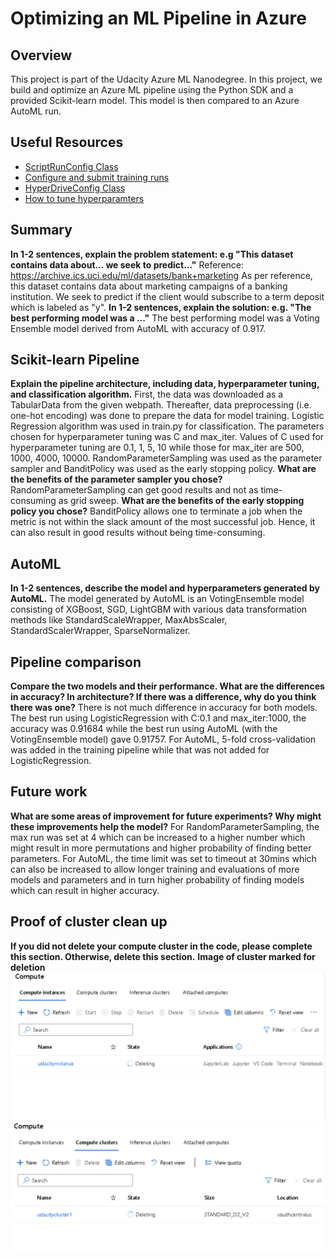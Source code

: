 # Optimizing an ML Pipeline in Azure

## Overview
This project is part of the Udacity Azure ML Nanodegree.
In this project, we build and optimize an Azure ML pipeline using the Python SDK and a provided Scikit-learn model.
This model is then compared to an Azure AutoML run.

## Useful Resources
- [ScriptRunConfig Class](https://docs.microsoft.com/en-us/python/api/azureml-core/azureml.core.scriptrunconfig?view=azure-ml-py)
- [Configure and submit training runs](https://docs.microsoft.com/en-us/azure/machine-learning/how-to-set-up-training-targets)
- [HyperDriveConfig Class](https://docs.microsoft.com/en-us/python/api/azureml-train-core/azureml.train.hyperdrive.hyperdriveconfig?view=azure-ml-py)
- [How to tune hyperparamters](https://docs.microsoft.com/en-us/azure/machine-learning/how-to-tune-hyperparameters)


## Summary
**In 1-2 sentences, explain the problem statement: e.g "This dataset contains data about... we seek to predict..."**
Reference: https://archive.ics.uci.edu/ml/datasets/bank+marketing
As per reference, this dataset contains data about marketing campaigns of a banking institution. We seek to predict if the client would subscribe to a term deposit which is labeled as "y".
**In 1-2 sentences, explain the solution: e.g. "The best performing model was a ..."**
The best performing model was a Voting Ensemble model derived from AutoML with accuracy of 0.917.
## Scikit-learn Pipeline
**Explain the pipeline architecture, including data, hyperparameter tuning, and classification algorithm.**
First, the data was downloaded as a TabularData from the given webpath. Thereafter, data preprocessing (i.e. one-hot encoding) was done to prepare the data for model training. Logistic Regression algorithm was used in train.py for classification. The parameters chosen for hyperparameter tuning was C and max_iter. Values of C used for hyperparameter tuning are 0.1, 1, 5, 10 while those for max_iter are 500, 1000, 4000, 10000. RandomParameterSampling was used as the parameter sampler and BanditPolicy was used as the early stopping policy. 
**What are the benefits of the parameter sampler you chose?**
RandomParameterSampling can get good results and not as time-consuming as grid sweep.
**What are the benefits of the early stopping policy you chose?**
BanditPolicy allows one to terminate a job when the metric is not within the slack amount of the most successful job. Hence, it can also result in good results without being time-consuming.
## AutoML
**In 1-2 sentences, describe the model and hyperparameters generated by AutoML.**
The model generated by AutoML is an VotingEnsemble model consisting of XGBoost, SGD, LightGBM with various data transformation methods like StandardScaleWrapper, MaxAbsScaler, StandardScalerWrapper, SparseNormalizer.
## Pipeline comparison
**Compare the two models and their performance. What are the differences in accuracy? In architecture? If there was a difference, why do you think there was one?**
There is not much difference in accuracy for both models. The best run using LogisticRegression with C:0.1 and max_iter:1000, the accuracy was 0.91684 while the best run using AutoML (with the VotingEnsemble model) gave 0.91757. For AutoML, 5-fold cross-validation was added in the training pipeline while that was not added for LogisticRegression.
## Future work
**What are some areas of improvement for future experiments? Why might these improvements help the model?**
For RandomParameterSampling, the max run was set at 4 which can be increased to a higher number which might result in more permutations and higher probability of finding better parameters. 
For AutoML, the time limit was set to timeout at 30mins which can also be increased to allow longer training and evaluations of more models and parameters and in turn higher probability of finding models which can result in higher accuracy. 
## Proof of cluster clean up
**If you did not delete your compute cluster in the code, please complete this section. Otherwise, delete this section.**
**Image of cluster marked for deletion**
![Screenshot](compute_instance_delete.png)
![Screenshot](compute_cluster_delete.png)
